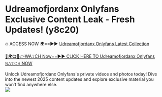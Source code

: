 # Udreamofjordanx Onlyfans Exclusive Content Leak - Fresh Updates! (y8c20)

🔥 ACCESS NOW 🌍==►► <a href="https://tinyurl.com/kvy9nzfs" rel="nofollow">Udreamofjordanx Onlyfans Latest Collection</a>
<br><br>
[🔴🌍📺📱👉WA𝚃CH Now==►► CLICK HERE TO Udreamofjordanx Onlyfans 𝚆𝙰𝚃𝙲𝙷 NOW](https://tinyurl.com/kvy9nzfs)
<br><br>
Unlock Udreamofjordanx Onlyfans's private videos and photos today! Dive into the newest 2025 content updates and explore exclusive material you won’t find anywhere else.
<br>
<a href="https://tinyurl.com/kvy9nzfs" rel="nofollow" data-target="animated-image.originalLink"><img src="https://camo.githubusercontent.com/8a4f000d20f83aca3bf7ec5f350d767afa0574a8a352519fd8cfa583a6f93a33/68747470733a2f2f692e696d6775722e636f6d2f644a486b345a712e676966" data-canonical-src="https://i.imgur.com/dJHk4Zq.gif" style="max-width: 100%; display: inline-block;" data-target="animated-image.originalImage"></a>
<br>

